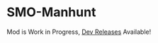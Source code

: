 # SMO-Manhunt

Mod is Work in Progress, [Dev Releases](https://github.com/DaDev123/SMO-Manhunt/tags) Available!
